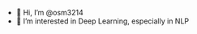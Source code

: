 - 👋 Hi, I’m @osm3214
- 👀 I’m interested in Deep Learning, especially in NLP

<!---
- 🌱 I’m currently learning ...
- 💞️ I’m looking to collaborate on ...
- 📫 How to reach me ...
--->

<!---
osm3214/osm3214 is a ✨ special ✨ repository because its `README.md` (this file) appears on your GitHub profile.
You can click the Preview link to take a look at your changes.
--->
